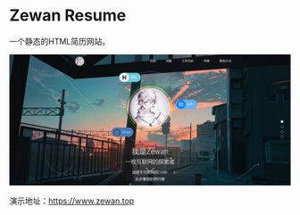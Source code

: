 # Zewan Resume

一个静态的HTML简历网站。

![20210228102408](https://raw.githubusercontent.com/ZewanHuang/Img/master/Images/20210228102408.png)

演示地址：https://www.zewan.top
